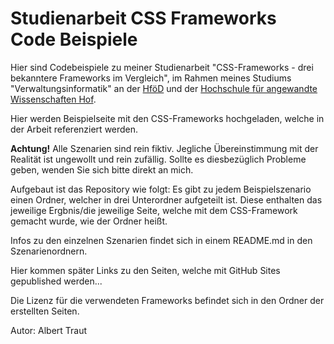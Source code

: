 # Studienarbeit CSS Frameworks  Code Beispiele
Hier sind Codebeispiele zu meiner Studienarbeit "CSS-Frameworks - drei bekanntere Frameworks im Vergleich", im Rahmen meines Studiums "Verwaltungsinformatik" an der [HföD](https://aiv.hfoed.de) und der [Hochschule für angewandte Wissenschaften Hof](https://hof-university.de).

Hier werden Beispielseite mit den CSS-Frameworks hochgeladen, welche in der Arbeit referenziert werden.

**Achtung!** Alle Szenarien sind rein fiktiv. Jegliche Übereinstimmung mit der Realität ist ungewollt und rein zufällig. Sollte es diesbezüglich Probleme geben, wenden Sie sich bitte direkt an mich.

Aufgebaut ist das Repository wie folgt: Es gibt zu jedem Beispielszenario einen Ordner, welcher in drei Unterordner aufgeteilt ist. Diese enthalten das jeweilige Ergbnis/die jeweilige Seite, welche mit dem CSS-Framework gemacht wurde, wie der Ordner heißt.
<!--(Sprachlich nicht schön, muss es noch umformulieren... Irgendwann)-->
Infos zu den einzelnen Szenarien findet sich in einem README.md in den Szenarienordnern.

Hier kommen später Links zu den Seiten, welche mit GitHub Sites gepublished werden...

Die Lizenz für die verwendeten Frameworks befindet sich in den Ordner der erstellten Seiten.

Autor: Albert Traut
